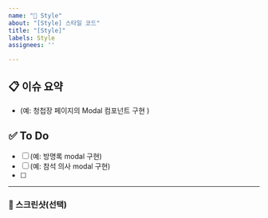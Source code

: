 ```yaml
---
name: "🎨 Style"
about: "[Style] 스타일 코드"
title: "[Style]"
labels: Style
assignees: ''

---
```


## 📋 이슈 요약 
- (예: 청첩장 페이지의 Modal 컴포넌트 구현 )  

## ✅ To Do
- [ ] (예: 방명록 modal 구현)
- [ ] (예: 참석 의사 modal 구현)
- [ ]


***
### 📸 스크린샷(선택)
<!-- 관련 스크린샷, 로그 또는 참고 자료가 있다면 추가해주세요 -->

